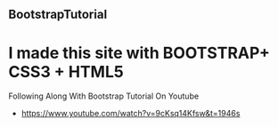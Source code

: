 ## BootstrapTutorial
# I made this site with BOOTSTRAP+ CSS3 + HTML5 

Following Along With Bootstrap Tutorial On Youtube
- https://www.youtube.com/watch?v=9cKsq14Kfsw&t=1946s

